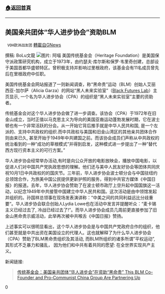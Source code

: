 ###  [:house:返回首頁](https://github.com/ourhimalayas/txt)
---

## 美国亲共团体“华人进步协会”资助BLM
` VOH欧洲战友团` [轉載自GNews](https://gnews.org/zh-hans/552096/)

撰稿: BoLu文龍
![]()![](https://gnews-media-offload.s3.amazonaws.com/wp-content/uploads/2020/11/12160425/g52-scaled.jpg)图片: 阿喵
美国传统基金会（Heritage Foundation）是美国保守派政策研究机构，成立于1973年，由约瑟夫·库尔斯和保罗·韦里奇创建，总部设于美国首都华盛顿特区。曾积极支持并影响过里根政府，该基金会有11名成员曾先后在里根政府中任职。

美国传统基金会网站报道了一则新闻调查，称“黑命贵”运动（BLM）创始人艾丽西亚-加尔萨（Alicia Garza）的网站“黑人未来实验室”（[Black Futures Lab](https://blackfutureslab.org/)）主页显示, 一个名为华人进步协会（CPA）的组织是“黑人未来实验室”主要的资助者。

传统基金会对这个华人进步协会做了进一步调查。该协会（CPA）于1972年在旧金山成立，当时正值以马克思主义为导向的美国亚裔运动蓬勃发展时期，它在波士顿也有一个非常活跃的分会。从一开始它背后推手就是中华人民共和国, 是一个左派的、支持中共政权的组织.而中共政权与美国和旧金山湾区的其他亲共团体合作则由来已久, 甚至开始于1949年中共建国之前。而该协会成员们声称从中共政权的统治看到的一种”成功的草根模式”并得到启发，这种模式进一步提出了一种”替代西方现行资本主义的可行方案。”

华人进步协会经常举办活动,有时是向公众开放的电影放映会，播放中国电影，以促进人们对中国共产党执政思想的理解。他们还与美中人民友好协会等团体共同庆祝10月1日中共政权的的国庆节。三年前，华人进步协会波士顿分会与中国驻纽约总领馆合作，为旅美中国公民提供更新护照的服务，得到中共官方媒体《中国日报》的报道。去年，华人进步协会赞助了在波士顿市政厅上空升起中国国旗这一活动，以纪念1949年中共接管中国建立中华人民共和国。这次活动是由中领馆发起并组织的。孙国祥总领事在现场发表演讲称：“中美之间的共同利益远比分歧重要“。华人进步协会联合创始人Lydia Lowe也在活动中发言并提醒听众：“麦卡锡主义已经过去了, 冷战已经过去了!”。而华人进步协会成员几周前更直接参加了旧金山黑命贵示威活动，此举再次被中共喉舌《中国日报》赞扬。

上述事实可以很明显看出，这个华人进步协会是与中国共产党政府合作的组织，他们甚至就是中共出资在美国设立的代理人。这也就解释了为什么华人进步协会（CPA）赞助了BLM黑命贵组织及其活动, 而BLM所组织的诸多所谓”平权运动”, 其形式不乏暴力和骚乱， 因为他们和中共有着共同的愿望: 在全世界实现共产主义。





新闻链接:



> [传统基金会：美国亲共团体“华人进步会”在资助“黑命贵” This BLM Co-Founder and Pro-Communist China Group Are Partnering Up](https://jenreport.com/2020/09/18/11340/)



0
